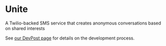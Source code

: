 # Unite

A Twilio-backed SMS service that creates anonymous conversations based on shared interests

See [our DevPost page](https://devpost.com/software/uknight?ref_content=my-projects-tab&ref_feature=my_projects) for details on the development process. 
